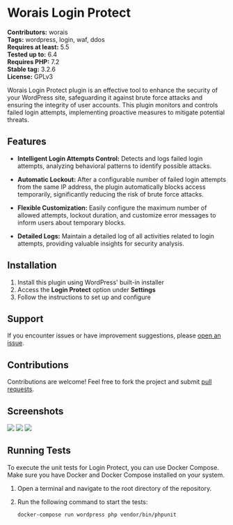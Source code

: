 # Worais Login Protect

**Contributors:** worais \
**Tags:** wordpress, login, waf, ddos \
**Requires at least:** 5.5 \
**Tested up to:** 6.4 \
**Requires PHP:** 7.2 \
**Stable tag:** 3.2.6 \
**License:** GPLv3

Worais Login Protect plugin is an effective tool to enhance the security of your WordPress site, safeguarding it against brute force attacks and ensuring the integrity of user accounts. This plugin monitors and controls failed login attempts, implementing proactive measures to mitigate potential threats.

## Features

- **Intelligent Login Attempts Control:** Detects and logs failed login attempts, analyzing behavioral patterns to identify possible attacks.

- **Automatic Lockout:** After a configurable number of failed login attempts from the same IP address, the plugin automatically blocks access temporarily, significantly reducing the risk of brute force attacks.

- **Flexible Customization:** Easily configure the maximum number of allowed attempts, lockout duration, and customize error messages to inform users about temporary blocks.

- **Detailed Logs:** Maintain a detailed log of all activities related to login attempts, providing valuable insights for security analysis.

## Installation

1. Install this plugin using WordPress' built-in installer
2. Access the **Login Protect** option under **Settings**
3. Follow the instructions to set up and configure

## Support

If you encounter issues or have improvement suggestions, please [open an issue](https://github.com/worais/login-protect/issues).

## Contributions

Contributions are welcome! Feel free to fork the project and submit [pull requests](https://github.com/worais/login-protect/pulls).

## Screenshots
![](https://github.com/worais/login-protect/blob/main/screenshots/1.png?raw=true)
![](https://github.com/worais/login-protect/blob/main/screenshots/2.png?raw=true)
![](https://github.com/worais/login-protect/blob/main/screenshots/3.png?raw=true)

## Running Tests

To execute the unit tests for Login Protect, you can use Docker Compose. Make sure you have Docker and Docker Compose installed on your system.

1. Open a terminal and navigate to the root directory of the repository.

2. Run the following command to start the tests:

   ```bash
   docker-compose run wordpress php vendor/bin/phpunit
   ```